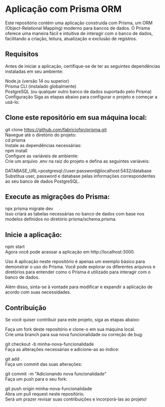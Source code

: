 # Aplicação com Prisma ORM
Este repositório contém uma aplicação construída com Prisma, um ORM (Object-Relational Mapping) moderno para bancos de dados. O Prisma oferece uma maneira fácil e intuitiva de interagir com o banco de dados, facilitando a criação, leitura, atualização e exclusão de registros.

## Requisitos
Antes de iniciar a aplicação, certifique-se de ter as seguintes dependências instaladas em seu ambiente:

Node.js (versão 14 ou superior) <br />
Prisma CLI (instalado globalmente) <br /> 
PostgreSQL (ou qualquer outro banco de dados suportado pelo Prisma) <br />
Configuração
Siga as etapas abaixo para configurar o projeto e começar a usá-lo: <br />

## Clone este repositório em sua máquina local: <br />
git clone https://github.com/fabriciofsn/prisma.git <br />
Navegue até o diretório do projeto: <br />
cd prisma <br />
Instale as dependências necessárias: <br />
npm install <br />
Configure as variáveis de ambiente: <br />
Crie um arquivo .env na raiz do projeto e defina as seguintes variáveis: <br />

DATABASE_URL=postgresql://user:password@localhost:5432/database<br />
Substitua user, password e database pelas informações correspondentes ao seu banco de dados PostgreSQL.<br />

## Execute as migrações do Prisma: <br />
npx prisma migrate dev<br />
Isso criará as tabelas necessárias no banco de dados com base nos modelos definidos no diretório prisma/schema.prisma.<br />

## Inicie a aplicação: <br />
npm start<br />
Agora você pode acessar a aplicação em http://localhost:3000.<br />

Uso
A aplicação neste repositório é apenas um exemplo básico para demonstrar o uso do Prisma. Você pode explorar os diferentes arquivos e diretórios para entender como o Prisma é utilizado para interagir com o banco de dados.

Além disso, sinta-se à vontade para modificar e expandir a aplicação de acordo com suas necessidades.

## Contribuição
Se você quiser contribuir para este projeto, siga as etapas abaixo:<br />

Faça um fork deste repositório e clone-o em sua máquina local.<br />
Crie uma branch para sua nova funcionalidade ou correção de bug:<br />

git checkout -b minha-nova-funcionalidade<br />
Faça as alterações necessárias e adicione-as ao índice:<br />

git add .<br />
Faça um commit das suas alterações:<br />

git commit -m "Adicionando nova funcionalidade"<br />
Faça um push para o seu fork:<br />

git push origin minha-nova-funcionalidade<br />
Abra um pull request neste repositório.<br />
Será um prazer revisar suas contribuições e incorporá-las ao projeto!<br />
